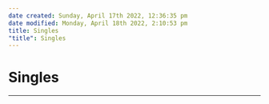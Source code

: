 ```yaml
---
date created: Sunday, April 17th 2022, 12:36:35 pm
date modified: Monday, April 18th 2022, 2:10:53 pm
title: Singles
"title": Singles
---
```

# Singles
---


